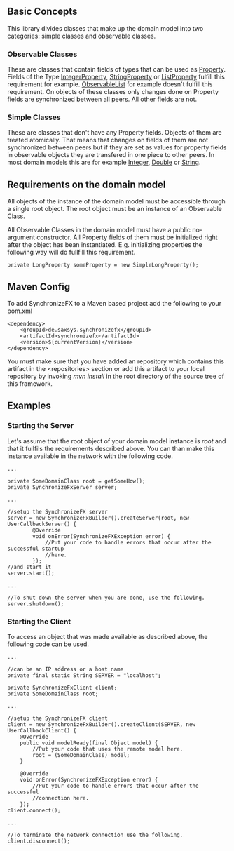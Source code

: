 ## Basic Concepts

This library divides classes that make up the domain model into two categories: simple classes and observable classes.

### Observable Classes
These are classes that contain fields of types that can be used as [Property][propertyJDoc].
Fields of the Type [IntegerProperty][intPropJDoc], [StringProperty][stringPropJDoc] or [ListProperty][listPropJDoc] fulfill this requirement for example.
[ObservableList][observableListJDoc] for example doesn\'t fulfill this requirement.
On objects of these classes only changes done on Property fields are synchronized between all peers.
All other fields are not.

[propertyJDoc]: http://docs.oracle.com/javafx/2/api/javafx/beans/property/Property.html "Javadoc for the Property interface"
[intPropJDoc]: http://docs.oracle.com/javafx/2/api/javafx/beans/property/IntegerProperty.html "Javadoc for IntegerProperty"
[stringPropJDoc]: http://docs.oracle.com/javafx/2/api/javafx/beans/property/StringProperty.html "Javadoc for StringProperty"
[listPropJDoc]: http://docs.oracle.com/javafx/2/api/javafx/beans/property/ListProperty.html "Javadoc for ListProperty"
[observableListJDoc]: http://docs.oracle.com/javafx/2/api/javafx/collections/ObservableList.html "Javadoc for ObservableList"

### Simple Classes
These are classes that don\'t have any Property fields.
Objects of them are treated atomically.
That means that changes on fields of them are not synchronized between peers but if they are set as values
for property fields in observable objects they are transfered in one piece to other peers.
In most domain models this are for example [Integer][intJDoc], [Double][doubleJDoc] or [String][stringJDoc].

[intJDoc]: http://docs.oracle.com/javase/7/docs/api/java/lang/Integer.html "Javadoc for Integer"
[doubleJDoc]: http://docs.oracle.com/javase/7/docs/api/java/lang/Double.html "Javadoc for Double"
[stringJDoc]: http://docs.oracle.com/javase/7/docs/api/java/lang/String.html "Javadoc for String"

## Requirements on the domain model
All objects of the instance of the domain model must be accessible through a single root object.
The root object must be an instance of an Observable Class.

All Observable Classes in the domain model must have a public no-argument constructor.
All Property fields of them must be initialized right after the object has bean instantiated.
E.g. initializing properties the following way will do fullfill this requirement.

    private LongProperty someProperty = new SimpleLongProperty();

[dateJDoc]: http://docs.oracle.com/javase/7/docs/api/java/util/Date.html "Javadoc for Date"

## Maven Config

To add SynchronizeFX to a Maven based project add the following to your pom.xml

    <dependency>
        <groupId>de.saxsys.synchronizefx</groupId>
        <artifactId>synchronizefx</artifactId>
        <version>${currentVersion}</version>
    </dependency>

You must make sure that you have added an repository which contains this artifact in the \<repositories\> section
or add this artifact to your local repository by invoking _mvn install_ in the root directory of the source tree of this framework. 

## Examples

### Starting the Server
Let\'s assume that the root object of your domain model instance is _root_ and that it fullfils  the requirements described above.
You can than make this instance available in the network with the following code.

    ...
    
    private SomeDomainClass root = getSomeHow();
    private SynchronizeFxServer server;
    
    ...
    
    //setup the SynchronizeFX server
    server = new SynchronizeFxBuilder().createServer(root, new UserCallbackServer() {
            @Override
    	    void onError(SynchronizeFXException error) {
    		    //Put your code to handle errors that occur after the successful startup
    		    //here.
    	    });
    //and start it
    server.start();
        
    ...
    
    //To shut down the server when you are done, use the following.
    server.shutdown();


### Starting the Client
To access an object that was made available as described above, the following code can be used.

    ...
    
    //can be an IP address or a host name
    private final static String SERVER = "localhost";
    
    private SynchronizeFxClient client;
    private SomeDomainClass root;
    
    ...

    //setup the SynchronizeFX client
    client = new SynchronizeFxBuilder().createClient(SERVER, new UserCallbackClient() {
        @Override
        public void modelReady(final Object model) {
            //Put your code that uses the remote model here.
            root = (SomeDomainClass) model;
        }
              
        @Override
    	void onError(SynchronizeFXException error) {
    	    //Put your code to handle errors that occur after the successful
    		//connection here.
    	});
    client.connect();
        
    ...
    
    //To terminate the network connection use the following.
    client.disconnect();

